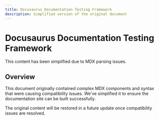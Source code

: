 ```yaml
---
title: Docusaurus Documentation Testing Framework
description: Simplified version of the original document
---
```


# Docusaurus Documentation Testing Framework

This content has been simplified due to MDX parsing issues.

## Overview

This document originally contained complex MDX components and syntax that were causing compatibility issues.
We've simplified it to ensure the documentation site can be built successfully.

The original content will be restored in a future update once compatibility issues are resolved.
